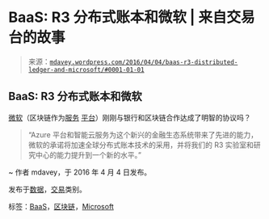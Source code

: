 <!--yml

类别：未分类

日期：2024-05-18 05:34:50

-->

# BaaS: R3 分布式账本和微软 | 来自交易台的故事

> 来源：[`mdavey.wordpress.com/2016/04/04/baas-r3-distributed-ledger-and-microsoft/#0001-01-01`](https://mdavey.wordpress.com/2016/04/04/baas-r3-distributed-ledger-and-microsoft/#0001-01-01)

## BaaS: R3 分布式账本和微软

[微软](https://www.finextra.com/newsarticle/28696/r3-enlists-microsoft-azure-for-distributed-ledger-push)（区块链作为[服务](https://devcon.ethereum.org/slides/ethBaas_gray.pdf) [平台](http://www.ibtimes.co.uk/r3-banking-blockchain-consortium-partners-microsoft-azure-1553100)）刚刚与银行和区块链合作达成了明智的协议吗？

> “Azure 平台和智能云服务为这个新兴的金融生态系统带来了先进的能力，微软的承诺将加速全球分布式账本技术的采用，并将我们的 R3 实验室和研究中心的能力提升到一个新的水平。”

~ 作者 mdavey，于 2016 年 4 月 4 日发布。

发布于[数据](https://mdavey.wordpress.com/category/data/)，[交易](https://mdavey.wordpress.com/category/trading/)类别。

标签：[BaaS](https://mdavey.wordpress.com/tag/baas/)，[区块链](https://mdavey.wordpress.com/tag/blockchain/)，[Microsoft](https://mdavey.wordpress.com/tag/microsoft/)
